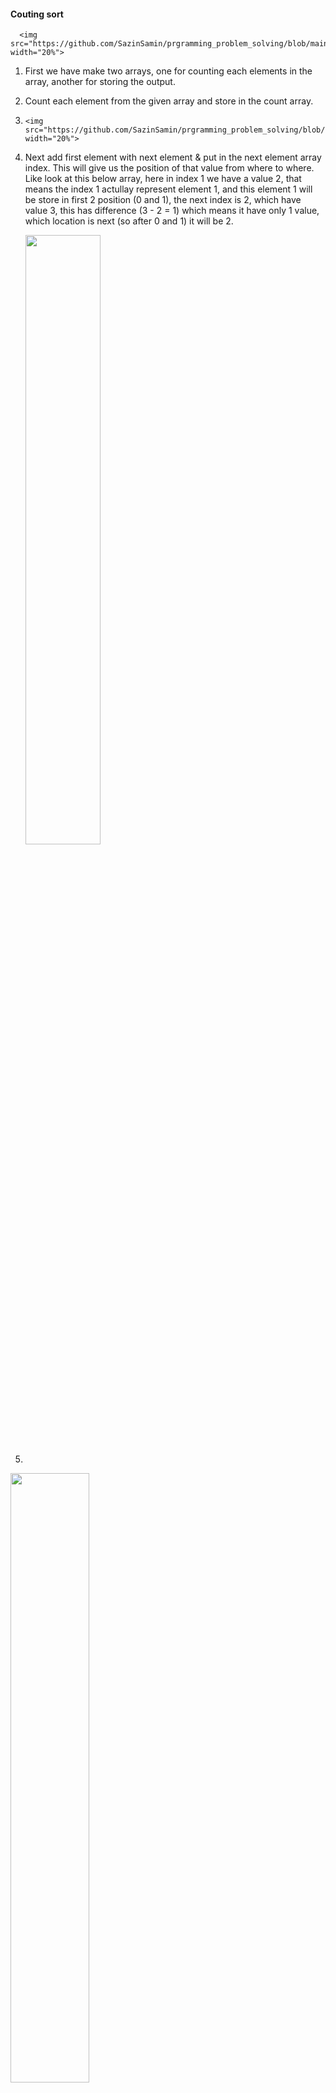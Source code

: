#### Couting sort

      <img src="https://github.com/SazinSamin/prgramming_problem_solving/blob/main/Algorithm/Sorting/Couting%20sort/1.png" width="20%">

1. First we have make two arrays, one for counting each elements in the array, another for storing the 
output.
      

2. Count each element from the given array and store in the count array.
3. 
       <img src="https://github.com/SazinSamin/prgramming_problem_solving/blob/main/Algorithm/Sorting/Couting%20sort/2.png" width="20%">
       
3.  Next add first element with next element & put in the next element array index. This will give us the 
      position of that value from where to where.
      Like look at this below array, here in index 1 we have a value 2, that means the index 1 actullay represent element 1, and this           element 1 will be store in first 2 position (0 and 1), 
      the next index is 2, which have value 3, this has difference (3 - 2 = 1) which means it have only 1 value, which location is next         (so after 0 and 1) it will be 2. 
      
      <img src="https://github.com/SazinSamin/prgramming_problem_solving/blob/main/Algorithm/Sorting/Couting%20sort/3.png" width="50%">
      
      
4. 


<img src="https://github.com/SazinSamin/prgramming_problem_solving/blob/main/Algorithm/Sorting/Couting%20sort/4.png" width="50%">
